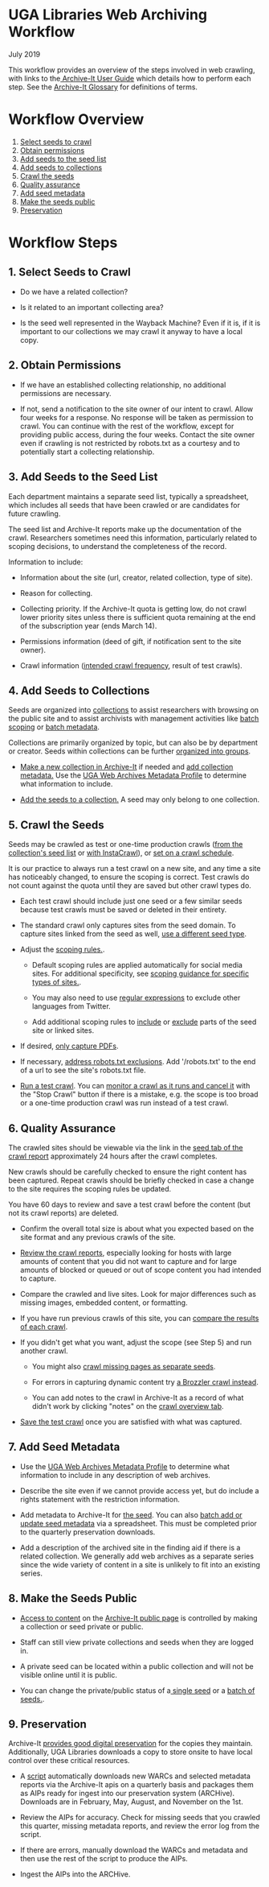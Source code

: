 UGA Libraries Web Archiving Workflow
====
July 2019

This workflow provides an overview of the steps involved in web crawling, with links to the[ Archive-It User Guide](https://support.archive-it.org/hc/en-us/categories/201179946-Archive-It-User-Guide) which details how to perform each step. See the [Archive-It Glossary](https://support.archive-it.org/hc/en-us/articles/208111686-Glossary-of-Archive-It-and-Web-Archiving-Terms) for definitions of terms.


# Workflow Overview

1. [Select seeds to crawl](#1-select-seeds-to-crawl)
2. [Obtain permissions](#2-obtain-permissions)
3. [Add seeds to the seed list](3-add-seeds-to-the-seed-list)
4. [Add seeds to collections](4-add-seeds-to-collections)
5. [Crawl the seeds](5-crawl-the-seeds)
6. [Quality assurance](6-quality-assurance)
7. [Add seed metadata](7-add-seed-metadata)
8. [Make the seeds public](8-make-the-seeds-public)
9. [Preservation](#9-preservation)

# Workflow Steps

## 1. Select Seeds to Crawl

*   Do we have a related collection?

*   Is it related to an important collecting area?

*   Is the seed well represented in the Wayback Machine? Even if it is, if it is important to our collections we may crawl it anyway to have a local copy.


## 2. Obtain Permissions

*   If we have an established collecting relationship, no additional permissions are necessary.

*   If not, send a notification to the site owner of our intent to crawl. Allow four weeks for a response. No response will be taken as permission to crawl. You can continue with the rest of the workflow, except for providing public access, during the four weeks. Contact the site owner even if crawling is not restricted by robots.txt as a courtesy and to potentially start a collecting relationship.


## 3. Add Seeds to the Seed List

Each department maintains a separate seed list, typically a spreadsheet, which includes all seeds that have been crawled or are candidates for future crawling.

The seed list and Archive-It reports make up the documentation of the crawl. Researchers sometimes need this information, particularly related to scoping decisions, to understand the completeness of the record.

Information to include:

*   Information about the site (url, creator, related collection, type of site).

*   Reason for collecting.

*   Collecting priority. If the Archive-It quota is getting low, do not crawl lower priority sites unless there is sufficient quota remaining at the end of the subscription year (ends March 14).

*   Permissions information (deed of gift, if notification sent to the site owner).

*   Crawl information ([intended crawl frequency](https://support.archive-it.org/hc/en-us/articles/208333013-Schedule-crawls#Howtoschedulecrawls-Howtoassignacrawlfrequencytoyourseed(s)), result of test crawls).


## 4. Add Seeds to Collections

Seeds are organized into [collections](https://support.archive-it.org/hc/en-us/articles/360000706843-How-seeds-documents-and-collections-work-together) to assist researchers with browsing on the public site and to assist archivists with management activities like [batch scoping](https://support.archive-it.org/hc/en-us/articles/360020571251-Adding-Seed-Level-Scoping-Rules-in-Bulk-) or [batch metadata](https://support.archive-it.org/hc/en-us/articles/208012996-How-to-upload-and-download-metadata).

Collections are primarily organized by topic, but can also be by department or creator. Seeds within collections can be further [organized into groups](https://support.archive-it.org/hc/en-us/articles/208332743-Organize-seeds-as-a-group-).

*   [Make a new collection in Archive-It](https://support.archive-it.org/hc/en-us/articles/207999936-Create-and-manage-a-collection) if needed and [add collection metadata.](https://support.archive-it.org/hc/en-us/articles/360014251692-Add-and-edit-collection-information) Use the [UGA Web Archives Metadata Profile](metadata_profile.md) to determine what information to include.

*   [Add the seeds to a collection.](https://support.archive-it.org/hc/en-us/articles/208331753-Select-Seed-URLs) A seed may only belong to one collection.


## 5. Crawl the Seeds

Seeds may be crawled as test or one-time production crawls ([from the collection's seed list](https://support.archive-it.org/hc/en-us/articles/208001026-Manually-start-test-and-one-time-crawls) or [with InstaCrawl](https://support.archive-it.org/hc/en-us/articles/360013680631-Crawl-new-seeds-immediately-with-InstaCrawl)), or [set on a crawl schedule](https://support.archive-it.org/hc/en-us/articles/208333013-Schedule-crawls).

It is our practice to always run a test crawl on a new site, and any time a site has noticeably changed, to ensure the scoping is correct. Test crawls do not count against the quota until they are saved but other crawl types do.

*   Each test crawl should include just one seed or a few similar seeds because test crawls must be saved or deleted in their entirety.

*   The standard crawl only captures sites from the seed domain. To capture sites linked from the seed as well, [use a different seed type](https://support.archive-it.org/hc/en-us/articles/208332843-Assign-and-edit-a-seed-type-).

*   Adjust the [scoping rules.](https://support.archive-it.org/hc/en-us/articles/360015086931-Modify-your-collection-or-seed-scope).

    *   Default scoping rules are applied automatically for social media sites. For additional specificity, see [scoping guidance for specific types of sites.](https://support.archive-it.org/hc/en-us/articles/208001336-Scoping-guidance-for-specific-types-of-sites).

    *   You may also need to use [regular expressions](https://support.archive-it.org/hc/en-us/articles/208332963-Modify-crawl-scope-with-a-Regular-Expression) to exclude other languages from Twitter.

    *   Add additional scoping rules to [include](https://support.archive-it.org/hc/en-us/articles/208001106-Expand-the-scope-of-your-crawl) or [exclude](https://support.archive-it.org/hc/en-us/articles/208332933-Limit-your-crawl) parts of the seed site or linked sites.

*   If desired, [only capture PDFs](https://support.archive-it.org/hc/en-us/articles/208332953-Limit-your-crawl-to-archive-only-PDFs).

*   If necessary, [address robots.txt exclusions](https://support.archive-it.org/hc/en-us/articles/208001096-Avoid-robots-txt-exclusions). Add '/robots.txt' to the end of a url to see the site's robots.txt file.

*   [Run a test crawl](https://support.archive-it.org/hc/en-us/articles/208001226-Run-monitor-and-save-a-test-crawl). You can [monitor a crawl as  it runs and cancel it](https://support.archive-it.org/hc/en-us/articles/208332973-Monitor-crawls) with the "Stop Crawl" button if there is a mistake, e.g. the scope is too broad or a one-time production crawl was run instead of a test crawl.


## 6. Quality Assurance

The crawled sites should be viewable via the link in the [seed tab of the crawl report](https://support.archive-it.org/hc/en-us/articles/115001487123-How-can-I-view-my-test-crawl-results-in-Wayback-) approximately 24 hours after the crawl completes.

New crawls should be carefully checked to ensure the right content has been captured. Repeat crawls should be briefly checked in case a change to the site requires the scoping rules be updated.

You have 60 days to review and save a test crawl before the content (but not its crawl reports) are deleted.

*   Confirm the overall total size is about what you expected based on the site format and any previous crawls of the site.

*   [Review the crawl reports](https://support.archive-it.org/hc/en-us/articles/208002126-Reading-your-crawl-report), especially looking for hosts with large amounts of content that you did not want to capture and for large amounts of blocked or queued or out of scope content you had intended to capture.

*   Compare the crawled and live sites. Look for major differences such as missing images, embedded content, or formatting.

*   If you have run previous crawls of this site, you can [compare the results of each crawl](https://support.archive-it.org/hc/en-us/articles/208333933-Compare-two-separate-crawls-).

*   If you didn't get what you want, adjust the scope (see Step 5) and run another crawl.

    * You might also [crawl missing pages as separate seeds](https://support.archive-it.org/hc/en-us/articles/208333833-Quality-Assurance-Overview#Crawl).

    * For errors in capturing dynamic content try [a Brozzler crawl instead](https://support.archive-it.org/hc/en-us/articles/360000351986-How-and-when-to-use-Brozzler).

    * You can add notes to the crawl in Archive-It as a record of what didn't work by clicking "notes" on the [crawl overview tab](https://support.archive-it.org/hc/en-us/articles/208002126-How-to-read-your-crawl-s-report).

*   [Save the test crawl](https://support.archive-it.org/hc/en-us/articles/208001226-Run-monitor-and-save-a-test-crawl) once you are satisfied with what was captured.


## 7. Add Seed Metadata

*   Use the [UGA Web Archives Metadata Profile](metadata_profile.md) to determine what information to include in any description of web archives.

*   Describe the site even if we cannot provide access yet, but do include a rights statement with the restriction information.

*   Add metadata to Archive-It for [the seed](https://support.archive-it.org/hc/en-us/articles/360014464192-Add-and-Edit-Seed-Level-Metadata-). You can also [batch add or update seed metadata](https://support.archive-it.org/hc/en-us/articles/208012996-Upload-and-download-metadata) via a spreadsheet. This must be completed prior to the quarterly preservation downloads.

*   Add a description of the archived site in the finding aid if there is a related collection. We generally add web archives as a separate series since the wide variety of content in a site is unlikely to fit into an existing series.


## 8. Make the Seeds Public

*   [Access to content](https://support.archive-it.org/hc/en-us/articles/208334003-Controlling-access-to-your-web-archives-) on the [Archive-It public page](https://support.archive-it.org/hc/en-us/articles/208002196-Browse-and-search-on-archive-it-org) is controlled by making a collection or seed private or public.

*   Staff can still view private collections and seeds when they are logged in.

*   A private seed can be located within a public collection and will not be visible online until it is public.

*   You can change the private/public status of a[ single seed](https://support.archive-it.org/hc/en-us/articles/208334003-Controlling-access-to-your-web-archives-#Howtorestrictaccesstoyourwebarchives-Howtomakeaspecificseedwithinyourcollectionprivateorpublic) or a [batch of seeds.](https://support.archive-it.org/hc/en-us/articles/208334003-Controlling-access-to-your-web-archives-#Howtorestrictaccesstoyourwebarchives-Howtomakemultipleseedswithinyourcollectionprivateorpublic).


## 9. Preservation

Archive-It [provides good digital preservation](https://support.archive-it.org/hc/en-us/articles/208117536-Archive-It-Storage-and-Preservation-Policy) for the copies they maintain. Additionally, UGA Libraries downloads a copy to store onsite to have local control over these critical resources.

*   A [script](https://github.com/uga-libraries/web-aip) automatically downloads new WARCs and selected metadata reports via the Archive-It apis on a quarterly basis and packages them as AIPs ready for ingest into our preservation system (ARCHive). Downloads are in February, May, August, and November on the 1st.

*   Review the AIPs for accuracy. Check for missing seeds that you crawled this quarter, missing metadata reports, and review the error log from the script.

*   If there are errors, manually download the WARCs and metadata and then use the rest of the script to produce the AIPs.

*   Ingest the AIPs into the ARCHive.


<!-- Docs to Markdown version 1.0β19 -->
